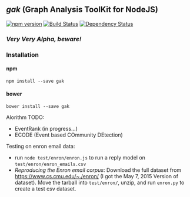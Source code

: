 ## _gak_ (Graph Analysis ToolKit for NodeJS)

[![npm version](https://badge.fury.io/js/gak.svg)](http://badge.fury.io/js/gak)
[![Build Status](https://travis-ci.org/CrossLead/gak.svg?branch=master)](https://travis-ci.org/CrossLead/gak)
[![Dependency Status](https://david-dm.org/crosslead/gak.svg)](https://david-dm.org/crosslead/gak)

### *Very Very Alpha, beware!*

### Installation

#### npm
```shell
npm install --save gak
```

#### bower
```shell
bower install --save gak
```


Alorithm TODO:
  - EventRank (in progress...)
  - ECODE (Event based COmmunity DEtection)

Testing on enron email data:
  - run `node test/enron/enron.js` to run a reply model on `test/enron/enron_emails.csv`
  - *Reproducing the Enron email corpus*: Download the full dataset from https://www.cs.cmu.edu/~./enron/ (I got the May 7, 2015 Version of dataset). Move the tarball into `test/enron/`, unzip, and run `enron.py` to create a test csv dataset.
